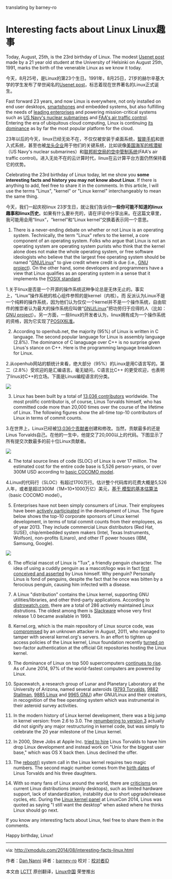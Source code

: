 translating by barney-ro

Interesting facts about Linux
Linux趣事
================================================================================
Today, August, 25th, is the 23rd birthday of Linux. The modest [Usenet post][1] made by a 21 year old student at the University of Helsinki on August 25th, 1991, marks the birth of the venerable Linux as we know it today.

今天，8月25号，是Linux的第23个生日。1991年，8月25日，21岁的赫尔辛基大学的学生发布了举世闻名的[Usenet post][1]，标志着现在世界著名的Linux正式诞生。

Fast forward 23 years, and now Linux is everywhere, not only installed on end user desktops, [smartphones][2] and embedded systems, but also fulfilling the needs of [leading enterprises][3] and powering mission-critical systems such as [US Navy's nuclear submarines][4] and [FAA's air traffic control][5]. Entering the era of ubiquitous cloud computing, Linux is continuing [its dominance][6] as by far the most popular platform for the cloud.

23年以后的今天，linux已经无处不在，不仅仅被安装于桌面系统，[智能手机][2]和嵌入式系统，甚至也被[龙头企业][3]用于他们的关键系统，比如说像[美国海军的核潜艇][4]（US Navy's nuclear submarines）和[联邦航空局的空中管制系统][5](FAA's air traffic control)。进入无处不在的云计算时代，linux在云计算平台方面仍然保持着它的优势。

Celebrating the 23rd birthday of Linux today, let me show you **some interesting facts and history you may not know about Linux**. If there is anything to add, feel free to share it in the comments. In this article, I will use the terms "Linux", "kernel" or "Linux kernel" interchangeably to mean the same thing.

今天，我们一起庆祝linux 23岁生日，就让我们告诉你**一些你可能不知道的linux趣事和linux历史**。如果有什么要补充的，请在评论中分享出来。在这篇文章里，我可能用会用“linux”，“kernel”和“Linux kernel”交换着表示同一个意思。

1. There is a never-ending debate on whether or not Linux is an operating system. Technically, the term "Linux" refers to the kernel, a core component of an operating system. Folks who argue that Linux is not an operating system are operating system purists who think that the kernel alone does not make the whole operating system, or free software ideologists who believe that the largest free operating system should be named "[GNU/Linux][7]" to give credit where credit is due (i.e., [GNU project][8]). On the other hand, some developers and programmers have a view that Linux qualifies as an operating system in a sense that it implements the [POSIX standard][9].

1.关于linux是否是一个开源的操作系统这种争论总是无休无止的。事实上，“Linux”操作系统的核心组件参照的是kernel（内核）。而 反派认为Linux不是一个纯粹的操作系统，因为他们认为仅仅一个kernel并不是一个操作系统，自由软件的推崇者认为最大的操作系统应叫做“[GNU/Linux][7]”把功劳归于应得的人（比如：[GNU project][8]）。另一方面，一些linux的开发者认为，linux拥有成为一个操作系统的资格，因为它实现了[POSIX标准][9]。

2. According to openhub.net, the majority (95%) of Linux is written in C language. The second popular language for Linux is assembly language (2.8%). The dominance of C lanaguage over C++ is no surprise given Linus's stance on C++. Here is the programming language breakdown for Linux.

2.从openhub网站的额统计来看，绝大部分（95%）的Linux是用C语言写的。第二（2.8%）受欢迎的是汇编语言。毫无疑问，C语言比C++ 的更受欢迎，也表明了linus对C++的立场。下面是Linus编程语言的分类。

![](https://farm4.staticflickr.com/3845/15025332121_055cfe3a2c_z.jpg)

3. Linux has been built by a total of [13,036 contributors][10] worldwide. The most prolific contributor is, of course, Linus Torvalds himself, who has committed code more than 20,000 times over the course of the lifetime of Linux. The following figures show the all-time top-10 contributors of Linux in terms of commit counts.

3.在世界上，Linux已经被[13,036个贡献者][10]创建和修改。当然，贡献最多的还是Linus Torvalds自己。在他的一生中，他提交了20,000以上的代码。下图显示了所有提交次数最多的前十位Linux贡献者。

![](https://farm4.staticflickr.com/3837/14841786838_7a50625f9d_b.jpg)

4. The total source lines of code (SLOC) of Linux is over 17 million. The estimated cost for the entire code base is 5,526 person-years, or over 300M USD according to [basic COCOMO model][11]. 

4.Linux的代码行（SLOC）有超过1700万行。估计整个代码库的花费大概是5,526人年，或者是超过300M（1M=10*1000万亿）美元，[基于 模型的基本估算法][11]（basic COCOMO model）。

5. Enterprises have not been simply consumers of Linux. Their employees have been [actively participated][12] in the development of Linux. The figure below shows the top-10 corporate sponsors of Linux kernel development, in terms of total commit counts from their employees, as of year 2013. They include commercial Linux distributors (Red Hat, SUSE), chip/embedded system makers (Intel, Texas Instruments, Wolfson), non-profits (Linaro), and other IT power houses (IBM, Samsung, Google).



![](https://farm6.staticflickr.com/5573/14841856427_a5a1828245_o.png)

6. The official mascot of Linux is "Tux", a friendly penguin character. The idea of using a cuddly penguin as a mascot/logo was in fact [first conceived and asserted][13] by Linus himself. Why penguin? Personally Linus is fond of penguins, despite the fact that he once was bitten by a ferocious penguin, causing him infected with a disease.

7. A Linux "distribution" contains the Linux kernel, supporting GNU utilities/libraries, and other third-party applications. According to [distrowatch.com][14], there are a total of 286 actively maintained Linux distrutions. The oldest among them is [Slackware][15] whose very first release 1.0 became available in 1993.

8. Kernel.org, which is the main repository of Linux source code, was [compromised][16] by an unknown attacker in August, 2011, who managed to tamper with several kernel.org's servers. In an effort to tighten up access policies of the Linux kernel, Linux foundation recently [turned on][17] two-factor authentication at the official Git repositories hosting the Linux kernel.

9. The dominance of Linux on top 500 supercomputers [continues to rise][18]. As of June 2014, 97% of the world-fastest computers are powered by Linux.

10. Spacewatch, a research group of Lunar and Planetary Laboratory at the University of Arizona, named several asteroids ([9793 Torvalds][19], [9882 Stallman][20], [9885 Linux][21] and [9965 GNU][22]) after GNU/Linux and their creators, in recognition of the free operating system which was instrumental in their asteroid survey activities.

11. In the modern history of Linux kernel development, there was a big jump in kernel version: from 2.6 to 3.0. The [renumbering to version 3][23] actually did not signify any major restructuring in kernel code, but was simply to celebrate the 20 year milestone of the Linux kernel.

12. In 2000, Steve Jobs at Apple Inc. [tried to hire][24] Linus Torvalds to have him drop Linux development and instead work on "Unix for the biggest user base," which was OS X back then. Linus declined the offer.

13. The [reboot()][25] system call in the Linux kernel requires two magic numbers. The second magic number comes from the [birth dates][26] of Linus Torvalds and his three daughters.

14. With so many fans of Linux around the world, there are [criticisms][27] on current Linux distributions (mainly desktops), such as limited hardware support, lack of standardization, instability due to short upgrade/release cycles, etc. During the [Linux kernel panel][28] at LinuxCon 2014, Linus was quoted as saying "I still want the desktop" when asked where he thinks Linux should go next.

If you know any interesting facts about Linux, feel free to share them in the comments.

Happy birthday, Linux!

--------------------------------------------------------------------------------

via: http://xmodulo.com/2014/08/interesting-facts-linux.html

作者：[Dan Nanni][a]
译者：[barney-ro](https://github.com/barney-ro)
校对：[校对者ID](https://github.com/校对者ID)

本文由 [LCTT](https://github.com/LCTT/TranslateProject) 原创翻译，[Linux中国](http://linux.cn/) 荣誉推出

[a]:http://xmodulo.com/author/nanni
[1]:https://groups.google.com/forum/message/raw?msg=comp.os.minix/dlNtH7RRrGA/SwRavCzVE7gJ
[2]:http://developer.android.com/about/index.html
[3]:http://fortune.com/2013/05/06/how-linux-conquered-the-fortune-500/
[4]:http://www.linuxjournal.com/article/7789
[5]:http://fcw.com/Articles/2006/05/01/FAA-manages-air-traffic-with-Linux.aspx
[6]:http://thecloudmarket.com/stats
[7]:http://www.gnu.org/gnu/why-gnu-linux.html
[8]:http://www.gnu.org/gnu/gnu-history.html
[9]:http://en.wikipedia.org/wiki/POSIX
[10]:https://www.openhub.net/p/linux/contributors/summary
[11]:https://www.openhub.net/p/linux/estimated_cost
[12]:http://www.linuxfoundation.org/publications/linux-foundation/who-writes-linux-2013
[13]:http://www.sjbaker.org/wiki/index.php?title=The_History_of_Tux_the_Linux_Penguin
[14]:http://distrowatch.com/search.php?ostype=All&category=All&origin=All&basedon=All&notbasedon=None&desktop=All&architecture=All&status=Active
[15]:http://www.slackware.com/info/
[16]:http://pastebin.com/BKcmMd47
[17]:http://www.linux.com/news/featured-blogs/203-konstantin-ryabitsev/784544-linux-kernel-git-repositories-add-2-factor-authentication
[18]:http://www.top500.org/statistics/details/osfam/1
[19]:http://ssd.jpl.nasa.gov/sbdb.cgi?sstr=9793
[20]:http://ssd.jpl.nasa.gov/sbdb.cgi?sstr=9882
[21]:http://ssd.jpl.nasa.gov/sbdb.cgi?sstr=9885
[22]:http://ssd.jpl.nasa.gov/sbdb.cgi?sstr=9965
[23]:https://lkml.org/lkml/2011/5/29/204
[24]:http://www.wired.com/2012/03/mr-linux/2/
[25]:http://lxr.free-electrons.com/source/kernel/reboot.c#L199
[26]:http://www.nndb.com/people/444/000022378/
[27]:http://linuxfonts.narod.ru/why.linux.is.not.ready.for.the.desktop.current.html
[28]:https://www.youtube.com/watch?v=8myENKt8bD0
